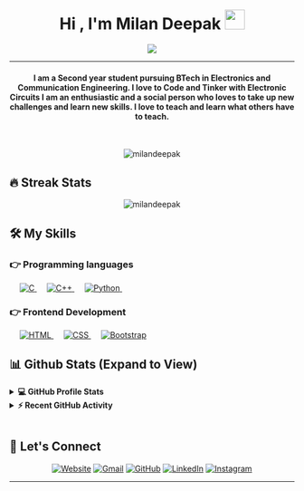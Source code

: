 
<h1 align="center">Hi , I'm Milan Deepak <img src="https://media.giphy.com/media/hvRJCLFzcasrR4ia7z/giphy.gif" width="35"></h1>
<p align="center">
  <a href="https://github.com/DenverCoder1/readme-typing-svg"><img src=https://readme-typing-svg.herokuapp.com/?lines=Electronics+and+Communication+Student;Tech+Enthusiast;Programmer&center=true&width=500&height=50"></a>
</p>
<hr/>
<h4 align="center">I am a Second year student pursuing BTech in Electronics and Communication Engineering. I love to Code and Tinker with Electronic Circuits I am an enthusiastic and a social person who loves to take up new challenges and learn new skills. I love to teach and learn what others have to teach.</h4>
<br>
<p align="center"> <img src="https://komarev.com/ghpvc/?username=milandeepak" alt="milandeepak" /> </p>

## 🔥 Streak Stats
<p align="center"><img src="https://github-readme-streak-stats.herokuapp.com/?user=milandeepak&theme=algolia" alt="milandeepak"  /></p>


## 🛠️ My Skills

### 👉 Programming languages

<p align="left"> 
  &emsp; 
  <a href="https://www.cprogramming.com/" target="_blank"> 
    <img alt="C" src="https://img.shields.io/badge/C%20-%232370ED.svg?logo=c&logoColor=white">
  </a> 
  &emsp;
  <a href="https://www.w3schools.com/cpp/" target="_blank"> 
    <img alt="C++" src="https://img.shields.io/badge/C++%20-%2300599C.svg?logo=c%2B%2B&logoColor=white">
  </a> 
  &emsp;
   <a href="https://www.python.org" target="_blank">
    <img alt="Python" src="https://img.shields.io/badge/Python%20-%2314354C.svg?logo=python&logoColor=white">
  </a>
  &emsp;
 
</p>

### 👉 Frontend Development
<p align="left"> 
  &emsp; 
  <a href="https://www.w3.org/html/" target="_blank"> 
   <img alt="HTML" src="https://img.shields.io/badge/HTML5%20-%23E34F26.svg?logo=html5&logoColor=white">
  </a>   
  &emsp;
  <a href="https://www.w3schools.com/css/" target="_blank">
    <img alt="CSS" src="https://img.shields.io/badge/CSS%20-%231572B6.svg?logo=css3&logoColor=white">
  </a> 
   &emsp;
  <a href="https://getbootstrap.com" target="_blank"> 
    <img alt="Bootstrap" src="https://img.shields.io/badge/Bootstrap-%23563D7C.svg?style=flat&logo=bootstrap&logoColor=white"/>
  </a>
</p>


## 📊 Github Stats (Expand to View) 


<details> 
  <summary><b>💻 GitHub Profile Stats</b></summary>
  <br/>
  <p align="center">
    <a href="https://github.com/anuraghazra/github-readme-stats"><img alt="Candida's Github Stats" src="https://github-readme-stats.vercel.app/api?username=milandeepak&show_icons=true&count_private=true&theme=algolia" height="192px"/></a>
<br/>
  &nbsp;
	  <img src="https://github-readme-stats.vercel.app/api/top-langs?username=milandeepak&show_icons=true&locale=en&layout=compact&theme=algolia" alt="milandeepak" height="192px"/>
  <br/>
  <b>Note:</b> Top languages is only a metric of the languages my public code consists of and doesn't reflect experience or skill level.
  </p>
</details>


<details>
  <summary><b>⚡ Recent GitHub Activity</b></summary>
  <br/>
   <a href="https://github.com/milandeepak"><img alt="Candida's Activity Graph" src="https://activity-graph.herokuapp.com/graph?username=milandeepak&custom_title=Milan%20Deepak's%20Contribution%20Graph&theme=react-dark" /></a>
  <br/>

</details>

<br/>

## 🙋 Let's Connect
<p align="center">
  <a href="https://milandeepak.github.io/portfolio/"><img src="https://img.icons8.com/bubbles/50/000000/web.png" alt="Website"/></a>
	<a href="mailto:milandeepak06@gmail.com"><img src="https://img.icons8.com/bubbles/50/000000/gmail.png" alt="Gmail"/></a>
	<a href="https://github.com/milandeepak"><img src="https://img.icons8.com/bubbles/50/000000/github.png" alt="GitHub"/></a>
	<a href="https://linkedin.com/in/milan-deepak"><img src="https://img.icons8.com/bubbles/50/000000/linkedin.png" alt="LinkedIn"/></a>
	<a href="https://instagram.com/_.that_mallu_payyan123._"><img src="https://img.icons8.com/bubbles/50/000000/instagram.png" alt="Instagram"/></a>
	
</p>

<hr/>









